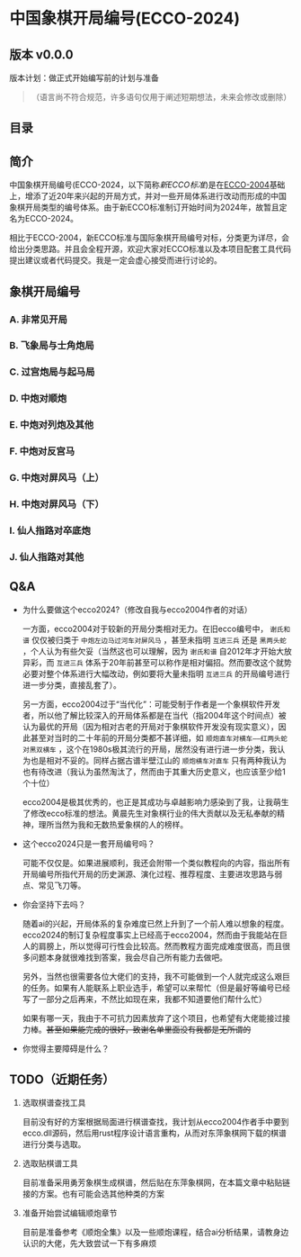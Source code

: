 # 中国象棋开局编号(ECCO-2024)
## 版本 v0.0.0
版本计划：做正式开始编写前的计划与准备

>（语言尚不符合规范，许多语句仅用于阐述短期想法，未来会修改或删除）
## 目录


## 简介
中国象棋开局编号(ECCO-2024，以下简称*新ECCO标准*)是在[ECCO-2004](https://baike.baidu.com/item/%E4%B8%AD%E5%9B%BD%E8%B1%A1%E6%A3%8B%E5%BC%80%E5%B1%80%E7%BC%96%E5%8F%B7%E4%BD%93%E7%B3%BB/10968662)基础上，增添了近20年来兴起的开局方式，并对一些开局体系进行改动而形成的中国象棋开局类型的编号体系。由于新ECCO标准制订开始时间为2024年，故暂且定名为ECCO-2024。

相比于ECCO-2004，新ECCO标准与国际象棋开局编号对标，分类更为详尽，会给出分类思路。并且会全程开源，欢迎大家对ECCO标准以及本项目配套工具代码提出建议或者代码提交。我是一定会虚心接受而进行讨论的。

## 象棋开局编号

### A. 非常见开局
### B. 飞象局与士角炮局
### C. 过宫炮局与起马局
### D. 中炮对顺炮
### E. 中炮对列炮及其他
### F. 中炮对反宫马
### G. 中炮对屏风马（上）
### H. 中炮对屏风马（下）
### I. 仙人指路对卒底炮
### J. 仙人指路对其他

## Q&A

- 为什么要做这个ecco2024?（修改自我与ecco2004作者的对话）

    一方面，ecco2004对于较新的开局分类相对无力。在旧ecco编号中， `谢氏和谱` 仅仅被归类于 `中炮左边马过河车对屏风马` ，甚至未指明 `互进三兵` 还是 `黑两头蛇` ，个人认为有些欠妥（当然这也可以理解，因为 `谢氏和谱` 自2012年才开始大放异彩，而 `互进三兵` 体系于20年前甚至可以称作是相对偏招。然而要改这个就势必要对整个体系进行大幅改动，例如要将大量未指明 `互进三兵` 的开局编号进行进一步分类，直接乱套了）。
    
    另一方面，ecco2004过于“当代化”：可能受制于作者是一个象棋软件开发者，所以他了解比较深入的开局体系都是在当代（指2004年这个时间点）被认为最优的开局（因为相对古老的开局对于象棋软件开发没有现实意义），因此甚至对当时的二十年前的开局分类都不甚详细，如 `顺炮直车对横车——红两头蛇对黑双横车` ，这个在1980s极其流行的开局，居然没有进行进一步分类，我认为也是相对不妥的。同样占据古谱半壁江山的 `顺炮横车对直车` 只有两种我认为也有待改进（我认为虽然淘汰了，然而由于其重大历史意义，也应该至少给1个十位）

    ecco2004是极其优秀的，也正是其成功与卓越影响力感染到了我，让我萌生了修改ecco标准的想法。黄晨先生对象棋行业的伟大贡献以及无私奉献的精神，理所当然为我和无数热爱象棋的人的榜样。

- 这个ecco2024只是一套开局编号吗？

    可能不仅仅是。如果进展顺利，我还会附带一个类似教程向的内容，指出所有开局编号所指代开局的历史渊源、演化过程、推荐程度、主要进攻思路与弱点、常见飞刀等。

- 你会坚持下去吗？

    随着ai的兴起，开局体系的复杂难度已然上升到了一个前人难以想象的程度。ecco2024的制订复杂程度事实上已经高于ecco2004，然而由于我能站在巨人的肩膀上，所以觉得可行性会比较高。然而教程方面完成难度很高，而且很多问题本身就很难找到答案，我会尽自己所有能力去做吧。

    另外，当然也很需要各位大佬们的支持，我不可能做到一个人就完成这么艰巨的任务。如果有人能联系上职业选手，希望可以来帮忙（但是最好等编号已经写了一部分之后再来，不然比如现在来，我都不知道要他们帮什么忙）

    如果有哪一天，我由于不可抗力因素放弃了这个项目，也希望有大佬能接过接力棒。~~甚至如果能完成的很好，致谢名单里面没有我都是无所谓的~~

- 你觉得主要障碍是什么？

    

## TODO（近期任务）
1. 选取棋谱查找工具

    目前没有好的方案根据局面进行棋谱查找，我计划从ecco2004作者手中要到ecco.dll源码，然后用rust程序设计语言重构，从而对东萍象棋网下载的棋谱进行分类与选取。

2. 选取贴棋谱工具

    目前准备采用勇芳象棋生成棋谱，然后贴在东萍象棋网，在本篇文章中粘贴链接的方案。也有可能会选其他种类的方案

3. 准备开始尝试编辑顺炮章节

    目前是准备参考《顺炮全集》以及一些顺炮课程，结合ai分析结果，请教身边认识的大佬，先大致尝试一下有多麻烦